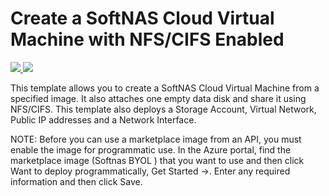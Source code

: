 # Create a SoftNAS Cloud Virtual Machine with NFS/CIFS Enabled

<a href="https://portal.azure.com/#create/Microsoft.Template/uri/https%3A%2F%2Fraw.githubusercontent.com%2Fjimyjohny%2FSoftnas-Azure%2Fmaster%2Fazuredeploy.json" target="_blank">
    <img src="http://azuredeploy.net/deploybutton.png"/>
</a>
<a href="http://armviz.io/#/?load=https%3A%2F%2Fraw.githubusercontent.com%2Fjimyjohny%2FSoftnas-Azure%2Fmaster%2Fazuredeploy.json" target="_blank">
    <img src="http://armviz.io/visualizebutton.png"/>
</a>

This template allows you to create a SoftNAS Cloud Virtual Machine from a specified image. It also attaches one empty data disk and share it using NFS/CIFS. This template also deploys a Storage Account, Virtual Network, Public IP addresses and a Network Interface.

NOTE: Before you can use a marketplace image from an API, you must enable the image for programmatic use. In the Azure portal, find the marketplace image (Softnas BYOL ) that you want to use and then click Want to deploy programmatically, Get Started ->. Enter any required information and then click Save.
